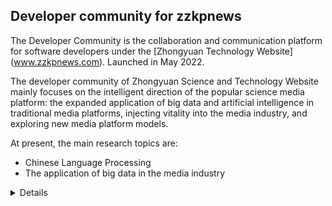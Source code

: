 ## Developer community for zzkpnews
The Developer Community is the collaboration and communication platform for software developers under the [Zhongyuan Technology Website] (www.zzkpnews.com). Launched in May 2022.

The developer community of Zhongyuan Science and Technology Website mainly focuses on the intelligent direction of the popular science media platform: the expanded application of big data and artificial intelligence in traditional media platforms, injecting vitality into the media industry, and exploring new media platform models.

At present, the main research topics are:
+ Chinese Language Processing
+ The application of big data in the media industry

<details>
Founded in September 2015, Zhongyuan Science and Technology Website is the most open technology and humanities self-service network service platform in China Zhongyuan area. The platform focuses on the dissemination of major events, development trends and market trends in the economy, culture, science and technology, education and other fields of the Central Plains, actively publicizes the policies and achievements of governments at all levels to develop economy, science and technology, culture, and deliver the social, economic, cultural industries and enterprise trends, and gradually becomes an open and comprehensive network information service platform trusted by all sectors of the society in the Central Plains.
</details>
